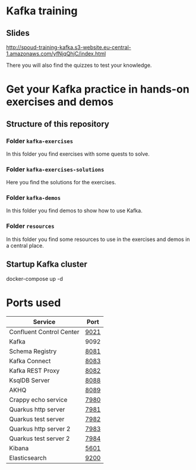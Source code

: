 # Kafka training

## Slides

http://spoud-training-kafka.s3-website.eu-central-1.amazonaws.com/yfNjqQhjC/index.html

There you will also find the quizzes to test your knowledge.

# Get your Kafka practice in hands-on exercises and demos

## Structure of this repository

### Folder `kafka-exercises`

In this folder you find exercises with some quests to solve.

### Folder `kafka-exercises-solutions`

Here you find the solutions for the exercises.

### Folder `kafka-demos`

In this folder you find demos to show how to use Kafka.

### Folder `resources`

In this folder you find some resources to use in the exercises and demos in a central place.


## Startup Kafka cluster

docker-compose up -d 

# Ports used

| Service                  | Port                          |
|--------------------------|-------------------------------|
| Confluent Control Center | [9021](http://localhost:9021) |
| Kafka                    | 9092                          |
| Schema Registry          | [8081](http://localhost:8081) |
| Kafka Connect            | [8083](http://localhost:8083) |
| Kafka REST Proxy         | [8082](http://localhost:8082) |
| KsqlDB Server            | [8088](http://localhost:8088) |
| AKHQ                     | [8089](http://localhost:8089) |
| Crappy echo service      | [7980](http://localhost:7980) |
| Quarkus http server      | [7981](http://localhost:7981) |
| Quarkus test server      | [7982](http://localhost:7982) |
| Quarkus http server 2    | [7983](http://localhost:7983) |
| Quarkus test server 2    | [7984](http://localhost:7984) |
| Kibana                   | [5601](http://localhost:5601) |
| Elasticsearch            | [9200](http://localhost:9200) |

